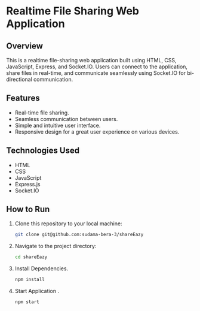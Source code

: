 # Realtime File Sharing Web Application

## Overview

This is a realtime file-sharing web application built using HTML, CSS, JavaScript, Express, and Socket.IO. Users can connect to the application, share files in real-time, and communicate seamlessly using Socket.IO for bi-directional communication.

## Features

- Real-time file sharing.
- Seamless communication between users.
- Simple and intuitive user interface.
- Responsive design for a great user experience on various devices.

## Technologies Used

- HTML
- CSS
- JavaScript
- Express.js
- Socket.IO

## How to Run

1. Clone this repository to your local machine:

   ```bash
   git clone git@github.com:sudama-bera-3/shareEazy
   ```

2. Navigate to the project directory:

   ```bash
   cd shareEazy
   ```

3. Install Dependencies.

   ```bash
   npm install
   ```

4. Start Application .
   ```bash
   npm start
   ```
